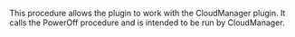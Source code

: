 This procedure allows the plugin to work with the CloudManager
                plugin. It calls the PowerOff procedure and is intended to be run
                by CloudManager.